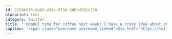 ```yaml
---
id: 2154b5f5-0a65-434c-9f3d-3dbbd292c238
blueprint: text
category: twitter
title: "'@dahul time for coffee next week? I have a crazy idea about online photo storage to run by you"
caption: '<span class="username username_linked">@<a href="https://twitter.com/dahul" title="Darren Hull (dahul)">dahul</a></span> time for coffee next week? I have a crazy idea about online photo storage to run by you'
---
```

